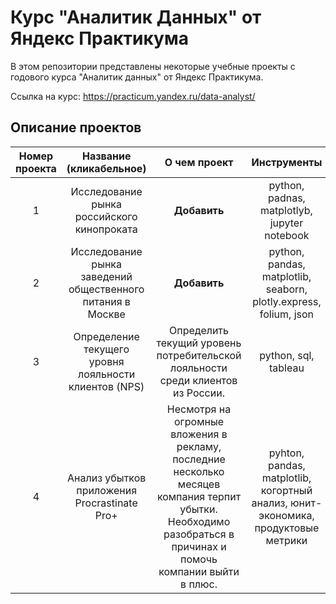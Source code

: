 # Курс "Аналитик Данных" от Яндекс Практикума 

В этом репозитории представлены некоторые учебные проекты с годового курса "Аналитик данных" от Яндекс Практикума. 

Ссылка на курс: https://practicum.yandex.ru/data-analyst/

## Описание проектов

| Номер проекта | Название (кликабельное) | О чем проект | Инструменты |
|:-------------:|:-----------------------:|:------------:|:-----------------------:|
| 1 | Исследование рынка российского кинопроката | **Добавить** | python, padnas, matplotlyb, jupyter notebook |
| 2 | Исследование рынка заведений общественного питания в Москве | **Добавить** | python, pandas, matplotlib, seaborn, plotly.express, folium, json |
| 3 | Определение текущего уровня лояльности клиентов (NPS) | Определить текущий уровень потребительской лояльности среди клиентов из России.  | python, sql, tableau | 
| 4 | Анализ убытков приложения Procrastinate Pro+ | Несмотря на огромные вложения в рекламу, последние несколько месяцев компания терпит убытки. Необходимо разобраться в причинах и помочь компании выйти в плюс.  | pyhton, pandas, matplotlib, когортный анализ, юнит-экономика, продуктовые метрики |
